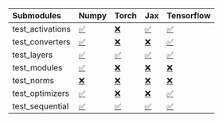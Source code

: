 | Submodules       | Numpy                                                                                                                           | Torch                                                                                                                           | Jax                                                                                                                             | Tensorflow                                                                                                                      |
|:-----------------|:--------------------------------------------------------------------------------------------------------------------------------|:--------------------------------------------------------------------------------------------------------------------------------|:--------------------------------------------------------------------------------------------------------------------------------|:--------------------------------------------------------------------------------------------------------------------------------|
| test_activations | <a href="https://github.com/unifyai/ivy/runs/8164132312?check_suite_focus=true" rel="noopener noreferrer" target="_blank">✅</a> | <a href="https://github.com/unifyai/ivy/runs/8164132829?check_suite_focus=true" rel="noopener noreferrer" target="_blank">❌</a> | <a href="https://github.com/unifyai/ivy/runs/8164133306?check_suite_focus=true" rel="noopener noreferrer" target="_blank">✅</a> | <a href="https://github.com/unifyai/ivy/runs/8164134142?check_suite_focus=true" rel="noopener noreferrer" target="_blank">✅</a> |
| test_converters  | <a href="https://github.com/unifyai/ivy/runs/8164132384?check_suite_focus=true" rel="noopener noreferrer" target="_blank">✅</a> | <a href="https://github.com/unifyai/ivy/runs/8164132895?check_suite_focus=true" rel="noopener noreferrer" target="_blank">❌</a> | <a href="https://github.com/unifyai/ivy/runs/8164133428?check_suite_focus=true" rel="noopener noreferrer" target="_blank">❌</a> | <a href="https://github.com/unifyai/ivy/runs/8164134219?check_suite_focus=true" rel="noopener noreferrer" target="_blank">✅</a> |
| test_layers      | <a href="https://github.com/unifyai/ivy/runs/8164132433?check_suite_focus=true" rel="noopener noreferrer" target="_blank">✅</a> | <a href="https://github.com/unifyai/ivy/runs/8164132965?check_suite_focus=true" rel="noopener noreferrer" target="_blank">✅</a> | <a href="https://github.com/unifyai/ivy/runs/8164133562?check_suite_focus=true" rel="noopener noreferrer" target="_blank">✅</a> | <a href="https://github.com/unifyai/ivy/runs/8164134287?check_suite_focus=true" rel="noopener noreferrer" target="_blank">✅</a> |
| test_modules     | <a href="https://github.com/unifyai/ivy/runs/8164132495?check_suite_focus=true" rel="noopener noreferrer" target="_blank">✅</a> | <a href="https://github.com/unifyai/ivy/runs/8164133030?check_suite_focus=true" rel="noopener noreferrer" target="_blank">❌</a> | <a href="https://github.com/unifyai/ivy/runs/8164133695?check_suite_focus=true" rel="noopener noreferrer" target="_blank">❌</a> | <a href="https://github.com/unifyai/ivy/runs/8164134352?check_suite_focus=true" rel="noopener noreferrer" target="_blank">❌</a> |
| test_norms       | <a href="https://github.com/unifyai/ivy/runs/8164132557?check_suite_focus=true" rel="noopener noreferrer" target="_blank">❌</a> | <a href="https://github.com/unifyai/ivy/runs/8164133090?check_suite_focus=true" rel="noopener noreferrer" target="_blank">❌</a> | <a href="https://github.com/unifyai/ivy/runs/8164133844?check_suite_focus=true" rel="noopener noreferrer" target="_blank">❌</a> | <a href="https://github.com/unifyai/ivy/runs/8164134409?check_suite_focus=true" rel="noopener noreferrer" target="_blank">❌</a> |
| test_optimizers  | <a href="https://github.com/unifyai/ivy/runs/8164132627?check_suite_focus=true" rel="noopener noreferrer" target="_blank">✅</a> | <a href="https://github.com/unifyai/ivy/runs/8164133149?check_suite_focus=true" rel="noopener noreferrer" target="_blank">❌</a> | <a href="https://github.com/unifyai/ivy/runs/8164133958?check_suite_focus=true" rel="noopener noreferrer" target="_blank">❌</a> | <a href="https://github.com/unifyai/ivy/runs/8164134484?check_suite_focus=true" rel="noopener noreferrer" target="_blank">✅</a> |
| test_sequential  | <a href="https://github.com/unifyai/ivy/runs/8164132758?check_suite_focus=true" rel="noopener noreferrer" target="_blank">✅</a> | <a href="https://github.com/unifyai/ivy/runs/8164133243?check_suite_focus=true" rel="noopener noreferrer" target="_blank">✅</a> | <a href="https://github.com/unifyai/ivy/runs/8164134052?check_suite_focus=true" rel="noopener noreferrer" target="_blank">✅</a> | <a href="https://github.com/unifyai/ivy/runs/8164134575?check_suite_focus=true" rel="noopener noreferrer" target="_blank">✅</a> |